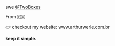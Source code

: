 <p>swe <a href="https://www.twoboxes.com/">@TwoBoxes</a></p>
<p>From 🇧🇷</p>

<p>👉 checkout my website: www.arthurwerle.com.br</p>

<b>keep it simple.</b>

